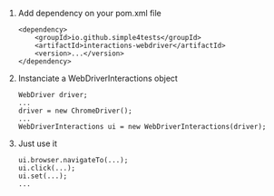 ---
---

1. Add dependency on your pom.xml file

    ```
    <dependency>
        <groupId>io.github.simple4tests</groupId>
        <artifactId>interactions-webdriver</artifactId>
        <version>...</version>
    </dependency>
    ```

2. Instanciate a WebDriverInteractions object

    ```
    WebDriver driver;
    ...
    driver = new ChromeDriver();
    ...
    WebDriverInteractions ui = new WebDriverInteractions(driver);
    ```

3. Just use it

    ```
    ui.browser.navigateTo(...);
    ui.click(...);
    ui.set(...);
    ...
    ```
